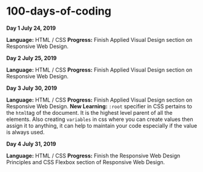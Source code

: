 # 100-days-of-coding

**Day 1 July 24, 2019**

**Language:** HTML / CSS
**Progress:** Finish Applied Visual Design section on Responsive Web Design. 

**Day 2 July 25, 2019**

**Language:** HTML / CSS
**Progress:** Finish Applied Visual Design section on Responsive Web Design. 

**Day 3 July 30, 2019**

**Language:** HTML / CSS
**Progress:** Finish Applied Visual Design section on Responsive Web Design. 
**New Learning:** `:root` specifier in CSS pertains to the `html`tag of the document. It is the highest level parent of all the elements. Also creating `variables` in css where you can create values then assign it to anything, it can help to maintain your code especially if the value is always used.

**Day 4 July 31, 2019**

**Language:** HTML / CSS
**Progress:** Finish the Responsive Web Design Principles and CSS Flexbox section of Responsive Web Design. 


